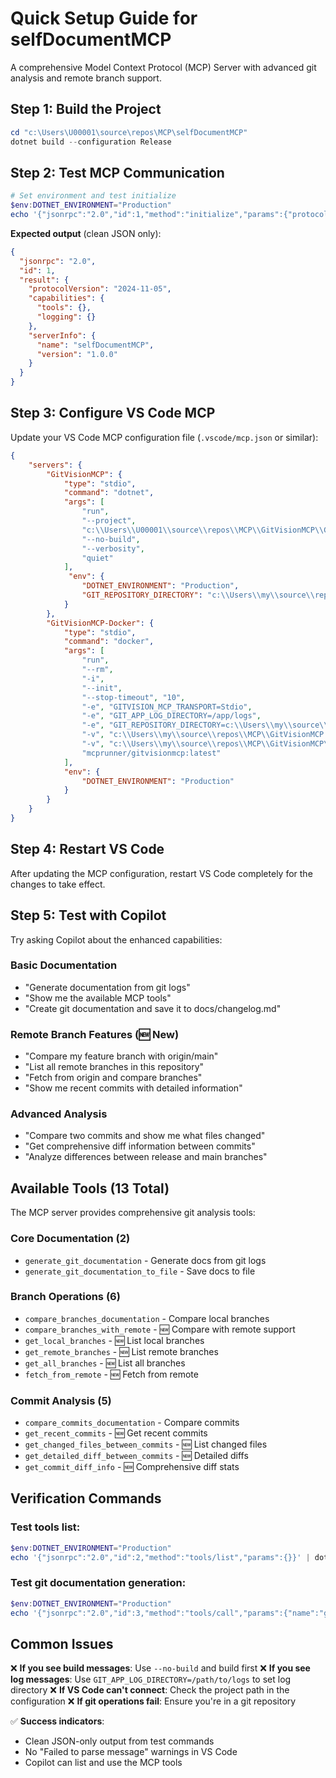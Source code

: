 # Quick Setup Guide for selfDocumentMCP

A comprehensive Model Context Protocol (MCP) Server with advanced git analysis and remote branch support.

## Step 1: Build the Project

```powershell
cd "c:\Users\U00001\source\repos\MCP\selfDocumentMCP"
dotnet build --configuration Release
```

## Step 2: Test MCP Communication

```powershell
# Set environment and test initialize
$env:DOTNET_ENVIRONMENT="Production"
echo '{"jsonrpc":"2.0","id":1,"method":"initialize","params":{"protocolVersion":"2024-11-05","capabilities":{},"clientInfo":{"name":"test","version":"1.0.0"}}}' | dotnet run --no-build --verbosity quiet
```

**Expected output** (clean JSON only):

```json
{
  "jsonrpc": "2.0",
  "id": 1,
  "result": {
    "protocolVersion": "2024-11-05",
    "capabilities": {
      "tools": {},
      "logging": {}
    },
    "serverInfo": {
      "name": "selfDocumentMCP",
      "version": "1.0.0"
    }
  }
}
```

## Step 3: Configure VS Code MCP

Update your VS Code MCP configuration file (`.vscode/mcp.json` or similar):

```json
{
    "servers": {
        "GitVisionMCP": {
            "type": "stdio",
            "command": "dotnet",
            "args": [
                "run",
                "--project",
                "c:\\Users\\U00001\\source\\repos\\MCP\\GitVisionMCP\\GitVisionMCP.csproj",
                "--no-build",
                "--verbosity",
                "quiet"
            ],
             "env": {
                "DOTNET_ENVIRONMENT": "Production",
                "GIT_REPOSITORY_DIRECTORY": "c:\\Users\\my\\source\\repos\\gitrepo_directory"
            }
        },
        "GitVisionMCP-Docker": {
            "type": "stdio",
            "command": "docker",
            "args": [
                "run",
                "--rm",
                "-i",
                "--init",
                "--stop-timeout", "10",
                "-e", "GITVISION_MCP_TRANSPORT=Stdio",
                "-e", "GIT_APP_LOG_DIRECTORY=/app/logs",
                "-e", "GIT_REPOSITORY_DIRECTORY=c:\\Users\\my\\source\\repos\\gitrepo_directory",
                "-v", "c:\\Users\\my\\source\\repos\\MCP\\GitVisionMCP:/app/repo:ro",
                "-v", "c:\\Users\\my\\source\\repos\\MCP\\GitVisionMCP\\logs:/app/logs",
                "mcprunner/gitvisionmcp:latest"
            ],
            "env": {
                "DOTNET_ENVIRONMENT": "Production"
            }
        }
    }
}
```

## Step 4: Restart VS Code

After updating the MCP configuration, restart VS Code completely for the changes to take effect.

## Step 5: Test with Copilot

Try asking Copilot about the enhanced capabilities:

### Basic Documentation

- "Generate documentation from git logs"
- "Show me the available MCP tools"
- "Create git documentation and save it to docs/changelog.md"

### Remote Branch Features (🆕 New)

- "Compare my feature branch with origin/main"
- "List all remote branches in this repository"
- "Fetch from origin and compare branches"
- "Show me recent commits with detailed information"

### Advanced Analysis

- "Compare two commits and show me what files changed"
- "Get comprehensive diff information between commits"
- "Analyze differences between release and main branches"

## Available Tools (13 Total)

The MCP server provides comprehensive git analysis tools:

### Core Documentation (2)

- `generate_git_documentation` - Generate docs from git logs
- `generate_git_documentation_to_file` - Save docs to file

### Branch Operations (6)

- `compare_branches_documentation` - Compare local branches
- `compare_branches_with_remote` - 🆕 Compare with remote support
- `get_local_branches` - 🆕 List local branches
- `get_remote_branches` - 🆕 List remote branches
- `get_all_branches` - 🆕 List all branches
- `fetch_from_remote` - 🆕 Fetch from remote

### Commit Analysis (5)

- `compare_commits_documentation` - Compare commits
- `get_recent_commits` - 🆕 Get recent commits
- `get_changed_files_between_commits` - 🆕 List changed files
- `get_detailed_diff_between_commits` - 🆕 Detailed diffs
- `get_commit_diff_info` - 🆕 Comprehensive diff stats

## Verification Commands

### Test tools list:

```powershell
$env:DOTNET_ENVIRONMENT="Production"
echo '{"jsonrpc":"2.0","id":2,"method":"tools/list","params":{}}' | dotnet run --no-build --verbosity quiet
```

### Test git documentation generation:

```powershell
$env:DOTNET_ENVIRONMENT="Production"
echo '{"jsonrpc":"2.0","id":3,"method":"tools/call","params":{"name":"generate_git_documentation","arguments":{"maxCommits":5}}}' | dotnet run --no-build --verbosity quiet
```

## Common Issues

❌ **If you see build messages**: Use `--no-build` and build first
❌ **If you see log messages**: Use `GIT_APP_LOG_DIRECTORY=/path/to/logs` to set log directory
❌ **If VS Code can't connect**: Check the project path in the configuration
❌ **If git operations fail**: Ensure you're in a git repository

✅ **Success indicators**:

- Clean JSON-only output from test commands
- No "Failed to parse message" warnings in VS Code
- Copilot can list and use the MCP tools
